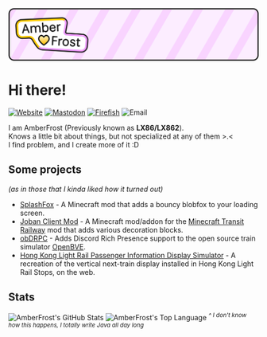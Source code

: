 ![AmberFrost is a software nerd, is wandering around the web, and is silly and lovely! LAmberFrost likes Minecraft Modding, Public Signage, Trains and Little things around the world.](./intro_banner_exported_anim.svg)

# Hi there!
[![Website](https://img.shields.io/badge/Website-lx862.com-gray?style=flat-square&labelColor=blue)](https://lx862.com)
[![Mastodon](https://img.shields.io/badge/Primary_Social-lx862@wetdry.world-gray?style=flat-square&labelColor=5C5DE8)](https://wetdry.world/@LX862)
[![Firefish](https://img.shields.io/badge/Alt_Social-lx862@lethallava.land-gray?style=flat-square&labelColor=FF6865)](https://lethallava.land/@LX862)
![Email](https://img.shields.io/badge/Email-amberfrost%40lx862.com-gray?style=flat-square&labelColor=purple)

I am AmberFrost (Previously known as **LX86/LX862**).  
Knows a little bit about things, but not specialized at any of them >.<  
I find problem, and I create more of it :D



## Some projects
*(as in those that I kinda liked how it turned out)*
- [SplashFox](https://github.com/Kenny-Hui/SplashFox) - A Minecraft mod that adds a bouncy blobfox to your loading screen.  
- [Joban Client Mod](https://github.com/DistrictOfJoban/JCM-Rewrite) - A Minecraft mod/addon for the [Minecraft Transit Railway](https://github.com/Minecraft-Transit-Railway/Minecraft-Transit-Railway) mod that adds various decoration blocks.
- [obDRPC](https://github.com/Kenny-Hui/obDRPC) - Adds Discord Rich Presence support to the open source train simulator [OpenBVE](https://github.com/leezer3/OpenBVE).
- [Hong Kong Light Rail Passenger Information Display Simulator](https://github.com/HKTSS/nlrt-pids) - A recreation of the vertical next-train display installed in Hong Kong Light Rail Stops, on the web.

## Stats
<img alt="AmberFrost's GitHub Stats" src="https://github-readme-stats-five-nu-78.vercel.app/api?username=kenny-hui&show_icons=true&theme=transparent">  
<img alt="AmberFrost's Top Language" src="https://github-readme-stats-five-nu-78.vercel.app/api/top-langs/?username=kenny-hui&layout=compact">
<sup><i>^ I don't know how this happens, I totally write Java all day long</i></sup>
